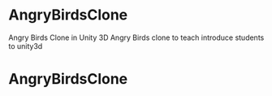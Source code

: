 AngryBirdsClone
===============

Angry Birds Clone in Unity 3D
Angry Birds clone to teach introduce students to unity3d
# AngryBirdsClone
